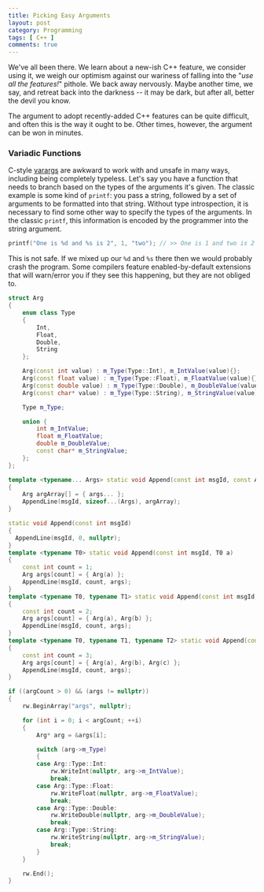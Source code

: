 ```yaml
---
title: Picking Easy Arguments
layout: post
category: Programming
tags: [ C++ ]
comments: true
---
```


We've all been there. We learn about a new-ish C++ feature, we consider using it, we weigh our optimism against our wariness of falling into the "*use all the features!*" pithole. We back away nervously. Maybe another time, we say, and retreat back into the darkness -- it may be dark, but after all, better the devil you know.

The argument to adopt recently-added C++ features can be quite difficult, and often this is the way it ought to be. Other times, however, the argument can be won in minutes.

### Variadic Functions ###

C-style [varargs](http://en.cppreference.com/w/cpp/utility/variadic) are awkward to work with and unsafe in many ways, including being completely typeless. Let's say you have a function that needs to branch based on the types of the arguments it's given. The classic example is some kind of `printf`: you pass a string, followed by a set of arguments to be formatted into that string. Without type introspection, it is necessary to find some other way to specify the types of the arguments. In the classic `printf`, this information is encoded by the programmer into the string argument.

```cpp
printf("One is %d and %s is 2", 1, "two"); // >> One is 1 and two is 2
```

This is not safe. If we mixed up our `%d` and `%s` there then we would probably crash the program. Some compilers feature enabled-by-default extensions that will warn/error you if they see this happening, but they are not obliged to.

```cpp
struct Arg
{
	enum class Type
	{
		Int,
		Float,
		Double,
		String
	};

	Arg(const int value) : m_Type(Type::Int), m_IntValue(value){};
	Arg(const float value) : m_Type(Type::Float), m_FloatValue(value){};
	Arg(const double value) : m_Type(Type::Double), m_DoubleValue(value){};
	Arg(const char* value) : m_Type(Type::String), m_StringValue(value){};

	Type m_Type;

	union {
		int m_IntValue;
		float m_FloatValue;
		double m_DoubleValue;
		const char* m_StringValue;
	};
};
```

```cpp
template <typename... Args> static void Append(const int msgId, const Args... args)
{
	Arg argArray[] = { args... };
	AppendLine(msgId, sizeof...(Args), argArray);
}
```

```cpp
static void Append(const int msgId) 
{ 
  AppendLine(msgId, 0, nullptr); 
}
template <typename T0> static void Append(const int msgId, T0 a)
{
	const int count = 1;
	Arg args[count] = { Arg(a) };
	AppendLine(msgId, count, args);
}
template <typename T0, typename T1> static void Append(const int msgId, T0 a, T1 b)
{
	const int count = 2;
	Arg args[count] = { Arg(a), Arg(b) };
	AppendLine(msgId, count, args);
}
template <typename T0, typename T1, typename T2> static void Append(const int msgId, T0 a, T1 b, T2 c)
{
	const int count = 3;
	Arg args[count] = { Arg(a), Arg(b), Arg(c) };
	AppendLine(msgId, count, args);
}
```

```cpp
if ((argCount > 0) && (args != nullptr))
{
	rw.BeginArray("args", nullptr);

	for (int i = 0; i < argCount; ++i)
	{
		Arg* arg = &args[i];

		switch (arg->m_Type)
		{
		case Arg::Type::Int:
			rw.WriteInt(nullptr, arg->m_IntValue);
			break;
		case Arg::Type::Float:
			rw.WriteFloat(nullptr, arg->m_FloatValue);
			break;
		case Arg::Type::Double:
			rw.WriteDouble(nullptr, arg->m_DoubleValue);
			break;
		case Arg::Type::String:
			rw.WriteString(nullptr, arg->m_StringValue);
			break;
		}
	}

	rw.End();
}
```
